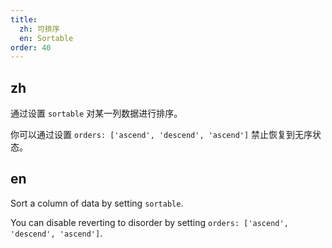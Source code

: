 ```yaml
---
title:
  zh: 可排序
  en: Sortable
order: 40
---
```


## zh

通过设置 `sortable` 对某一列数据进行排序。

你可以通过设置 `orders: ['ascend', 'descend', 'ascend']` 禁止恢复到无序状态。

## en

Sort a column of data by setting `sortable`.

You can disable reverting to disorder by setting `orders: ['ascend', 'descend', 'ascend']`.
